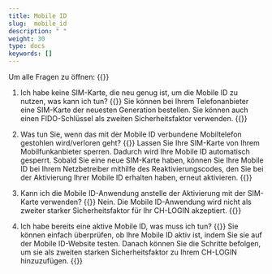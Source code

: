 ```yaml
---
title: Mobile ID
slug:  mobile_id
description: " "
weight: 30
type: docs
keywords: []
---
```


Um alle Fragen zu öffnen: {{<collapsibleGroupCommand groupId="mobile_id">}}

1. Ich habe keine SIM-Karte, die neu genug ist, um die Mobile ID zu nutzen, was kann ich tun?
{{<collapsibleBlock groupId="mobile_id">}}
Sie können bei Ihrem Telefonanbieter eine SIM-Karte der neuesten Generation bestellen. Sie können auch einen FIDO-Schlüssel als zweiten Sicherheitsfaktor verwenden. 
{{</collapsibleBlock>}}

2. Was tun Sie, wenn das mit der Mobile ID verbundene Mobiltelefon gestohlen wird/verloren geht?
{{<collapsibleBlock groupId="mobile_id">}}
Lassen Sie Ihre SIM-Karte von Ihrem Mobilfunkanbieter sperren. Dadurch wird Ihre Mobile ID automatisch gesperrt. Sobald Sie eine neue SIM-Karte haben, können Sie Ihre Mobile ID bei Ihrem Netzbetreiber mithilfe des Reaktivierungscodes, den Sie bei der Aktivierung Ihrer Mobile ID erhalten haben, erneut aktivieren. 
{{</collapsibleBlock>}}

3. Kann ich die Mobile ID-Anwendung anstelle der Aktivierung mit der SIM-Karte verwenden?
{{<collapsibleBlock groupId="mobile_id">}}
Nein. Die Mobile ID-Anwendung wird nicht als zweiter starker Sicherheitsfaktor für Ihr CH-LOGIN akzeptiert. 
{{</collapsibleBlock>}}

4. Ich habe bereits eine aktive Mobile ID, was muss ich tun?
{{<collapsibleBlock groupId="mobile_id">}}
Sie können einfach überprüfen, ob Ihre Mobile ID aktiv ist, indem Sie sie auf der Mobile ID-Website testen. Danach können Sie die Schritte befolgen, um sie als zweiten starken Sicherheitsfaktor zu Ihrem CH-LOGIN hinzuzufügen.
{{</collapsibleBlock>}}